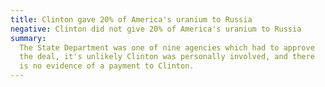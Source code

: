 ```yaml
---
title: Clinton gave 20% of America's uranium to Russia
negative: Clinton did not give 20% of America's uranium to Russia
summary:
  The State Department was one of nine agencies which had to approve
  the deal, it's unlikely Clinton was personally involved, and there
  is no evidence of a payment to Clinton.
---
```

